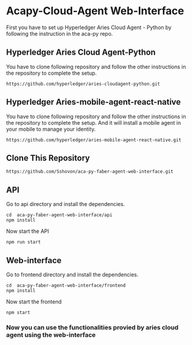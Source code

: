 # Acapy-Cloud-Agent Web-Interface

First you have to set up Hyperledger Aries Cloud Agent - Python by following the instruction in the aca-py repo.

## Hyperledger Aries Cloud Agent-Python

You have to clone following repository and follow the other instructions in the repository to complete the setup.

```
https://github.com/hyperledger/aries-cloudagent-python.git
```


## Hyperledger Aries-mobile-agent-react-native 

You have to clone following repository and follow the other instructions in the repository to complete the setup. And it will install a mobile agent in your mobile to manage your identity.

```
https://github.com/hyperledger/aries-mobile-agent-react-native.git
```


## Clone This Repository

```
https://github.com/Sshovon/aca-py-faber-agent-web-interface.git
```

## API

Go to api directory and install the dependencies.

```
cd  aca-py-faber-agent-web-interface/api
npm install
```
Now start the API

```
npm run start
```

## Web-interface

Go to frontend directory and install the dependencies.

```
cd  aca-py-faber-agent-web-interface/frontend
npm install
```
Now start the frontend

```
npm start
```

### Now you can use the functionalities provied by aries cloud agent using the web-interface


<!-- ### setup ngrok for two port

```ngrok start --all ```

### now set 3001 port to webhook and 8020 to aca-py in agent.py and faber-local.sh in demo folder


# start api and front-end


# start aca-py 
``` LEDGER_URL=http://dev.greenlight.bcovrin.vonx.io ./run_demo faber --aip 10```
 -->

